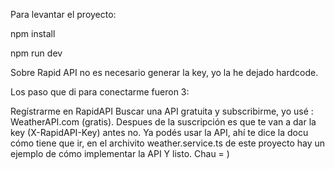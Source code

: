 Para levantar el proyecto:

npm install

npm run dev

Sobre Rapid API no es necesario generar la key, yo la he dejado hardcode.

Los paso que di para conectarme fueron 3:

Regístrarme en RapidAPI
Buscar una API gratuita y subscribirme, yo usé : WeatherAPI.com (gratis).
Despues de la suscripción es que te van a dar la key (X-RapidAPI-Key) antes no.
Ya podés usar la API, ahí te dice la docu cómo tiene que ir, en el archivito weather.service.ts de este proyecto hay un ejemplo de cómo implementar la API
Y listo. Chau = )
